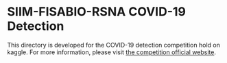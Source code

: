 # SIIM-FISABIO-RSNA COVID-19 Detection

This directory is developed for the COVID-19 detection competition hold on kaggle. For more information, please visit [the competition official website](https://www.kaggle.com/c/siim-covid19-detection/overview).
